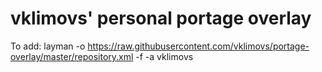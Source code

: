 # vklimovs' personal portage overlay

To add:
layman -o https://raw.githubusercontent.com/vklimovs/portage-overlay/master/repository.xml -f -a vklimovs

